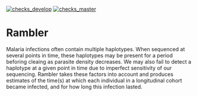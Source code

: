  <!-- badges: start -->
  [![checks_develop](https://github.com/mrc-ide/Rambler/workflows/checks_develop/badge.svg)](https://github.com/mrc-ide/Rambler/actions)
  [![checks_master](https://github.com/mrc-ide/Rambler/workflows/checks_master/badge.svg)](https://github.com/mrc-ide/Rambler/actions)
  <!-- badges: end -->

# Rambler

Malaria infections often contain multiple haplotypes. When sequenced at several points in time, these haplotypes may be present for a period beforing cleaing as parasite density decreases. We may also fail to detect a haplotype at a given point in time due to imperfect sensitivity of our sequencing. Rambler takes these factors into account and produces estimates of the time(s) at which each individual in a longitudinal cohort became infected, and for how long this infection lasted.
